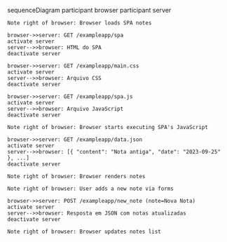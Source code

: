 sequenceDiagram
    participant browser
    participant server

    Note right of browser: Browser loads SPA notes
    
    browser->>server: GET /exampleapp/spa
    activate server
    server-->>browser: HTML do SPA
    deactivate server
    
    browser->>server: GET /exampleapp/main.css
    activate server
    server-->>browser: Arquivo CSS
    deactivate server

    browser->>server: GET /exampleapp/spa.js
    activate server
    server-->>browser: Arquivo JavaScript
    deactivate server

    Note right of browser: Browser starts executing SPA's JavaScript
    
    browser->>server: GET /exampleapp/data.json
    activate server
    server-->>browser: [{ "content": "Nota antiga", "date": "2023-09-25" }, ...]
    deactivate server

    Note right of browser: Browser renders notes

    Note right of browser: User adds a new note via forms

    browser->>server: POST /exampleapp/new_note (note=Nova Nota)
    activate server
    server-->>browser: Resposta em JSON com notas atualizadas
    deactivate server

    Note right of browser: Browser updates notes list
